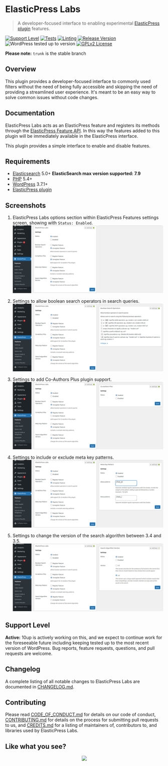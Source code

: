 # ElasticPress Labs

> A developer-focused interface to enabling experimental [ElasticPress plugin](https://github.com/10up/ElasticPress/) features.

[![Support Level](https://img.shields.io/badge/support-active-green.svg)](#support-level) [![Tests](https://github.com/10up/ElasticPressLabs/actions/workflows/test.yml/badge.svg)](https://github.com/10up/ElasticPressLabs/actions/workflows/test.yml) [![Linting](https://github.com/10up/ElasticPressLabs/actions/workflows/lint.yml/badge.svg)](https://github.com/10up/ElasticPressLabs/actions/workflows/lint.yml) [![Release Version](https://img.shields.io/github/release/10up/ElasticPressLabs.svg)](https://github.com/10up/ElasticPressLabs/releases/latest) ![WordPress tested up to version](https://img.shields.io/badge/WordPress-v5.8%20tested-success.svg) [![GPLv2 License](https://img.shields.io/github/license/10up/ElasticPressLabs.svg)](https://github.com/10up/ElasticPressLabs/blob/develop/LICENSE.md)

**Please note:** `trunk` is the stable branch

## Overview

This plugin provides a developer-focused interface to commonly used filters without the need of being fully accessible and skipping the need of providing a streamlined user experience. It's meant to be an easy way to solve common issues without code changes.

## Documentation

ElasticPress Labs acts as an ElasticPress feature and registers its methods through the [ElasticPress Feature API](http://10up.github.io/ElasticPress/tutorial-feature-api.html). In this way the features added to this plugin will be immediately available in the ElasticPress interface.

This plugin provides a simple interface to enable and disable features.

## Requirements

* [Elasticsearch](https://www.elastic.co) 5.0+ **ElasticSearch max version supported: 7.9**
* [PHP](https://php.net/) 5.4+
* [WordPress](http://wordpress.org) 3.7.1+
* [ElasticPress plugin](https://github.com/10up/ElasticPress/)

## Screenshots

1. ElasticPress Labs options section within ElasticPress Features settings screen, showing with `Status: Enabled`.
![](/.wordpress-org/screenshot-1.jpg)

2. Settings to allow boolean search operators in search queries.
![](/.wordpress-org/screenshot-2.jpg)

3. Settings to add Co-Authors Plus plugin support.
![](/.wordpress-org/screenshot-3.jpg)

4. Settings to include or exclude meta key patterns.
![](/.wordpress-org/screenshot-4.jpg)

5. Settings to change the version of the search algorithm between 3.4 and 3.5.
![](/.wordpress-org/screenshot-5.jpg)

## Support Level

**Active:** 10up is actively working on this, and we expect to continue work for the foreseeable future including keeping tested up to the most recent version of WordPress.  Bug reports, feature requests, questions, and pull requests are welcome.

## Changelog

A complete listing of all notable changes to ElasticPress Labs are documented in [CHANGELOG.md](https://github.com/10up/elasticpresslabs/blob/develop/CHANGELOG.md).

## Contributing

Please read [CODE_OF_CONDUCT.md](https://github.com/10up/elasticpresslabs/blob/develop/CODE_OF_CONDUCT.md) for details on our code of conduct, [CONTRIBUTING.md](https://github.com/10up/elasticpresslabs/blob/develop/CONTRIBUTING.md) for details on the process for submitting pull requests to us, and [CREDITS.md](https://github.com/10up/elasticpresslabs/blob/develop/CREDITS.md) for a listing of maintainers of, contributors to, and libraries used by ElasticPress Labs.

## Like what you see?

<p align="center">
<a href="http://10up.com/contact/"><img src="https://10up.com/uploads/2016/10/10up-Github-Banner.png" width="850"></a>
</p>
